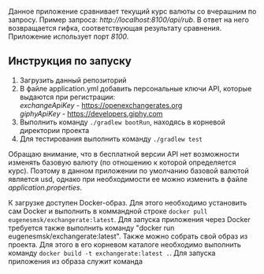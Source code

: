 Данное приложение сравнивает текущий курс валюты со вчерашним по запросу. Пример запроса: *http://localhost:8100/api/rub*. В ответ на него возвращается гифка, соответствующая результату сравнения. Приложение использует порт *8100*.

## Инструкция по запуску
1) Загрузить данный репозиторий
2) В файле application.yml добавить персональные ключи API, которые выдаются при регистрации:<br/>
    *exchangeApiKey* - https://openexchangerates.org <br/>
    *giphyApiKey* - https://developers.giphy.com
3) Выполнить команду ```./gradlew bootRun```, находясь в корневой директории проекта
4) Для тестирования выполнить команду ```./gradlew test```

Обращаю внимание, что в бесплатной версии API нет возможности изменять базовую валюту (по отношению к которой определяется курс). Поэтому в данном приложении по умолчанию базовой валютой является usd, однако при необходимости ее можно изменить в файле *application.properties*.

К загрузке доступен Docker-образ. Для этого необходимо установить сам Docker и выполнить в коммандной строке ```docker pull eugenesmsk/exchangerate:latest```. Для запуска приложения через Docker требуется также выполнить команду "docker run eugenesmsk/exchangerate:latest". 
Также можно собрать свой образ из проекта. Для этого в его корневом каталоге необходимо выполнить команду ```docker build -t exchangerate:latest .```. Для запуска приложения из образа служит команда 

